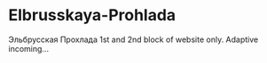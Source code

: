 # Elbrusskaya-Prohlada
Эльбрусская Прохлада
1st and 2nd block of website only.
Adaptive incoming...
